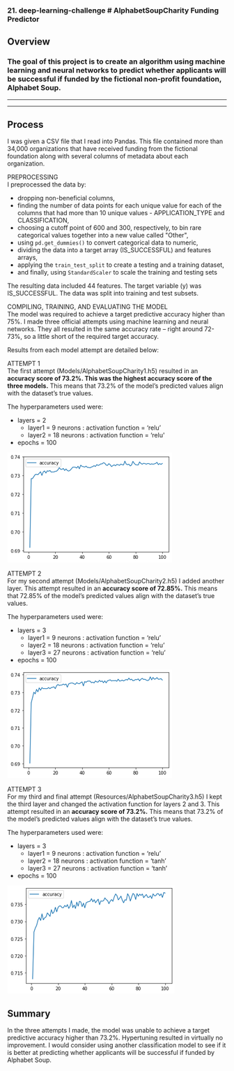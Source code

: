 ### 21. deep-learning-challenge # AlphabetSoupCharity Funding Predictor

## Overview
### The goal of this project is to create an algorithm using machine learning and neural networks to predict whether applicants will be successful if funded by the fictional non-profit foundation, Alphabet Soup.
----------------------------
----------------------------

## Process
I was given a CSV file that I read into Pandas. This file contained more than 34,000 organizations that have received funding from the fictional foundation along with several columns of metadata about each organization.

PREPROCESSING<br>
I preprocessed the data by:
* dropping non-beneficial columns,
* finding the number of data points for each unique value for each of the columns that had more than 10 unique values - APPLICATION_TYPE and CLASSIFICATION,
* choosing a cutoff point of 600 and 300, respectively, to bin rare categorical values together into a new value called "Other",
* using `pd.get_dummies()` to convert categorical data to numeric,
* dividing the data into a target array (IS_SUCCESSFUL) and features arrays,
* applying the `train_test_split` to create a testing and a training dataset,
* and finally, using `StandardScaler` to scale the training and testing sets

The resulting data included 44 features. The target variable (y) was IS_SUCCESSFUL. The data was split into training and test subsets.

COMPILING, TRAINING, AND EVALUATING THE MODEL<br>
The model was required to achieve a target predictive accuracy higher than 75%. I made three official attempts using machine learning and neural networks. They all resulted in the same accuracy rate – right around 72-73%, so a little short of the required target accuracy.

Results from each model attempt are detailed below:

ATTEMPT 1<br>
The first attempt (Models/AlphabetSoupCharity1.h5) resulted in an <b>accuracy score of 73.2%. This was the highest accuracy score of the three models.</b> This means that 73.2% of the model’s predicted values align with the dataset’s true values.

The hyperparameters used were:
* layers = 2
  * layer1 = 9 neurons : activation function = ‘relu’
  * layer2 = 18 neurons : activation function = ‘relu'
* epochs = 100

![Model 1 Accuracy Plot](Resources/Model1_accuracy.png)

ATTEMPT 2<br>
For my second attempt (Models/AlphabetSoupCharity2.h5) I added another layer. This attempt resulted in an <b>accuracy score of 72.85%.</b> This means that 72.85% of the model’s predicted values align with the dataset’s true values.

The hyperparameters used were:
* layers = 3
  * layer1 = 9 neurons : activation function = ‘relu’
  * layer2 = 18 neurons : activation function = ‘relu’
  * layer3 = 27 neurons : activation function = ‘relu’
* epochs = 100

![Model 2 Accuracy Plot](Resources/Model2_accuracy.png)

ATTEMPT 3<br>
For my third and final attempt (Resources/AlphabetSoupCharity3.h5) I kept the third layer and changed the activation function for layers 2 and 3. This attempt resulted in an <b>accuracy score of 73.2%.</b> This means that 73.2% of the model’s predicted values align with the dataset’s true values.

The hyperparameters used were:
* layers = 3
  * layer1 = 9 neurons : activation function = ‘relu’
  * layer2 = 18 neurons : activation function = ‘tanh’
  * layer3 = 27 neurons : activation function = ‘tanh’
* epochs = 100

![Model 3 Accuracy Plot](Resources/Model3_accuracy.png)


## Summary
In the three attempts I made, the model was unable to achieve a target predictive accuracy higher than 73.2%. Hypertuning resulted in virtually no improvement. I would consider using another classification model to see if it is better at predicting whether applicants will be successful if funded by Alphabet Soup.


